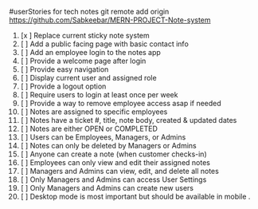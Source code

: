 #userStories for tech notes git remote add origin https://github.com/Sabkeebar/MERN-PROJECT-Note-system
1. [x ]  Replace current sticky note system
2. [ ]  Add a public facing page with basic contact info
3. [ ]  Add an employee login to the notes app
4. [ ]  Provide a welcome page after login
5. [ ]  Provide easy navigation
6. [ ]  Display current user and assigned role
7. [ ]  Provide a logout option
8. [ ]  Require users to login at least once per week
9. [ ]  Provide a way to remove employee access asap if needed
10. [ ]   Notes are assigned to specific employees
11. [ ]   Notes have a ticket #, title, note body, created & updated dates
12. [ ]  Notes are either OPEN or COMPLETED
13. [ ]  Users can be Employees, Managers, or Admins
14. [ ]   Notes can only be deleted by Managers or Admins
15. [ ]  Anyone can create a note (when customer checks-in)
16. [ ]  Employees can only view and edit their assigned notes
17. [ ]  Managers and Admins can view, edit, and delete all notes
18. [ ]  Only Managers and Admins can access User Settings
19. [ ]  Only Managers and Admins can create new users
20. [ ]  Desktop mode is most important but should be available in mobile .